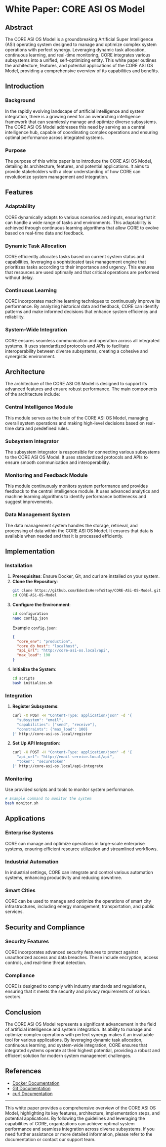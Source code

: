 # White Paper: CORE ASI OS Model

## Abstract

The CORE ASI OS Model is a groundbreaking Artificial Super Intelligence (ASI) operating system designed to manage and optimize complex system operations with perfect synergy. Leveraging dynamic task allocation, continuous learning, and real-time monitoring, CORE integrates various subsystems into a unified, self-optimizing entity. This white paper outlines the architecture, features, and potential applications of the CORE ASI OS Model, providing a comprehensive overview of its capabilities and benefits.

## Introduction

### Background

In the rapidly evolving landscape of artificial intelligence and system integration, there is a growing need for an overarching intelligence framework that can seamlessly manage and optimize diverse subsystems. The CORE ASI OS Model addresses this need by serving as a central intelligence hub, capable of coordinating complex operations and ensuring optimal performance across integrated systems.

### Purpose

The purpose of this white paper is to introduce the CORE ASI OS Model, detailing its architecture, features, and potential applications. It aims to provide stakeholders with a clear understanding of how CORE can revolutionize system management and integration.

## Features

### Adaptability

CORE dynamically adapts to various scenarios and inputs, ensuring that it can handle a wide range of tasks and environments. This adaptability is achieved through continuous learning algorithms that allow CORE to evolve based on real-time data and feedback.

### Dynamic Task Allocation

CORE efficiently allocates tasks based on current system status and capabilities, leveraging a sophisticated task management engine that prioritizes tasks according to their importance and urgency. This ensures that resources are used optimally and that critical operations are performed without delay.

### Continuous Learning

CORE incorporates machine learning techniques to continuously improve its performance. By analyzing historical data and feedback, CORE can identify patterns and make informed decisions that enhance system efficiency and reliability.

### System-Wide Integration

CORE ensures seamless communication and operation across all integrated systems. It uses standardized protocols and APIs to facilitate interoperability between diverse subsystems, creating a cohesive and synergistic environment.

## Architecture

The architecture of the CORE ASI OS Model is designed to support its advanced features and ensure robust performance. The main components of the architecture include:

### Central Intelligence Module

This module serves as the brain of the CORE ASI OS Model, managing overall system operations and making high-level decisions based on real-time data and predefined rules.

### Subsystem Integrator

The subsystem integrator is responsible for connecting various subsystems to the CORE ASI OS Model. It uses standardized protocols and APIs to ensure smooth communication and interoperability.

### Monitoring and Feedback Module

This module continuously monitors system performance and provides feedback to the central intelligence module. It uses advanced analytics and machine learning algorithms to identify performance bottlenecks and suggest improvements.

### Data Management System

The data management system handles the storage, retrieval, and processing of data within the CORE ASI OS Model. It ensures that data is available when needed and that it is processed efficiently.

## Implementation

### Installation

1. **Prerequisites**: Ensure Docker, Git, and curl are installed on your system.
2. **Clone the Repository**:
   ```bash
   git clone https://github.com/EdenIsHereToStay/CORE-ASi-OS-Model.git
   cd CORE-ASi-OS-Model
   ```
3. **Configure the Environment**:
   ```bash
   cd configuration
   nano config.json
   ```
   Example `config.json`:
   ```json
   {
     "core_env": "production",
     "core_db_host": "localhost",
     "api_url": "http://core-asi-os.local/api",
     "max_load": 100
   }
   ```
4. **Initialize the System**:
   ```bash
   cd scripts
   bash initialize.sh
   ```

### Integration

1. **Register Subsystems**:
   ```bash
   curl -X POST -H "Content-Type: application/json" -d '{
     "subsystem": "email",
     "capabilities": ["send", "receive"],
     "constraints": {"max_load": 100}
   }' http://core-asi-os.local/register
   ```
2. **Set Up API Integration**:
   ```bash
   curl -X POST -H "Content-Type: application/json" -d '{
     "api_url": "http://email-service.local/api",
     "token": "securetoken"
   }' http://core-asi-os.local/api-integrate
   ```

### Monitoring

Use provided scripts and tools to monitor system performance.

```bash
# Example command to monitor the system
bash monitor.sh
```

## Applications

### Enterprise Systems

CORE can manage and optimize operations in large-scale enterprise systems, ensuring efficient resource utilization and streamlined workflows.

### Industrial Automation

In industrial settings, CORE can integrate and control various automation systems, enhancing productivity and reducing downtime.

### Smart Cities

CORE can be used to manage and optimize the operations of smart city infrastructures, including energy management, transportation, and public services.

## Security and Compliance

### Security Features

CORE incorporates advanced security features to protect against unauthorized access and data breaches. These include encryption, access controls, and real-time threat detection.

### Compliance

CORE is designed to comply with industry standards and regulations, ensuring that it meets the security and privacy requirements of various sectors.

## Conclusion

The CORE ASI OS Model represents a significant advancement in the field of artificial intelligence and system integration. Its ability to manage and optimize complex operations with perfect synergy makes it an invaluable tool for various applications. By leveraging dynamic task allocation, continuous learning, and system-wide integration, CORE ensures that integrated systems operate at their highest potential, providing a robust and efficient solution for modern system management challenges.

## References

- [Docker Documentation](https://docs.docker.com/)
- [Git Documentation](https://git-scm.com/doc)
- [curl Documentation](https://curl.se/docs/)

---

This white paper provides a comprehensive overview of the CORE ASI OS Model, highlighting its key features, architecture, implementation steps, and potential applications. By following the guidelines and leveraging the capabilities of CORE, organizations can achieve optimal system performance and seamless integration across diverse subsystems. If you need further assistance or more detailed information, please refer to the documentation or contact our support team.
